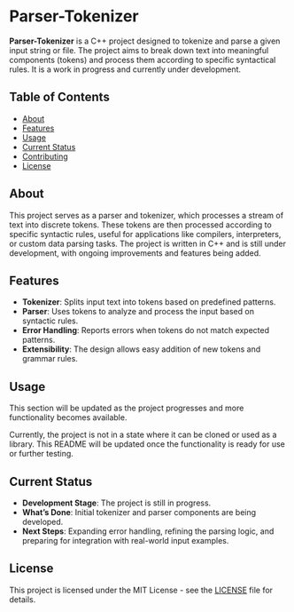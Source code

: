 # Parser-Tokenizer

**Parser-Tokenizer** is a C++ project designed to tokenize and parse a given input string or file. The project aims to break down text into meaningful components (tokens) and process them according to specific syntactical rules. It is a work in progress and currently under development.

## Table of Contents

- [About](#about)
- [Features](#features)
- [Usage](#usage)
- [Current Status](#current-status)
- [Contributing](#contributing)
- [License](#license)

## About

This project serves as a parser and tokenizer, which processes a stream of text into discrete tokens. These tokens are then processed according to specific syntactic rules, useful for applications like compilers, interpreters, or custom data parsing tasks. The project is written in C++ and is still under development, with ongoing improvements and features being added.

## Features

- **Tokenizer**: Splits input text into tokens based on predefined patterns.
- **Parser**: Uses tokens to analyze and process the input based on syntactic rules.
- **Error Handling**: Reports errors when tokens do not match expected patterns.
- **Extensibility**: The design allows easy addition of new tokens and grammar rules.

## Usage

This section will be updated as the project progresses and more functionality becomes available.

Currently, the project is not in a state where it can be cloned or used as a library. This README will be updated once the functionality is ready for use or further testing.

## Current Status

- **Development Stage**: The project is still in progress.
- **What’s Done**: Initial tokenizer and parser components are being developed.
- **Next Steps**: Expanding error handling, refining the parsing logic, and preparing for integration with real-world input examples.

## License

This project is licensed under the MIT License - see the [LICENSE](LICENSE) file for details.
